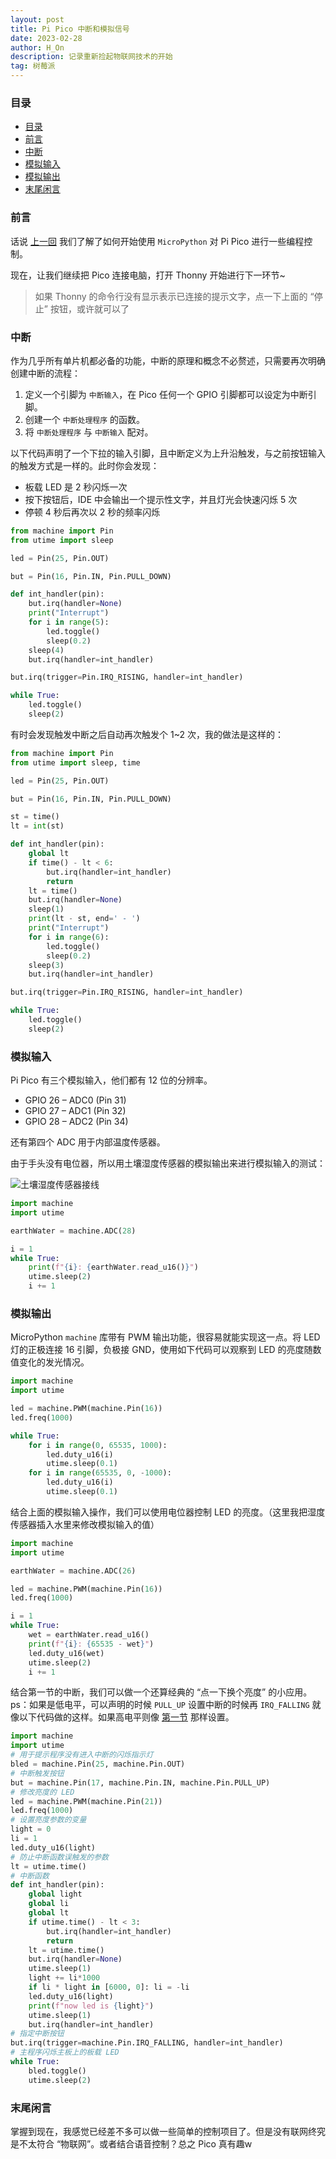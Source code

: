 ```yaml
---
layout: post
title: Pi Pico 中断和模拟信号
date: 2023-02-28
author: H_On
description: 记录重新捡起物联网技术的开始
tag: 树莓派
---
```


### 目录
- [目录](#目录)
- [前言](#前言)
- [中断](#中断)
- [模拟输入](#模拟输入)
- [模拟输出](#模拟输出)
- [末尾闲言](#末尾闲言)

### 前言
话说 [上一回](https://hybrogen.github.io/2023/02/pico1/) 我们了解了如何开始使用 `MicroPython` 对 Pi Pico 进行一些编程控制。

现在，让我们继续把 Pico 连接电脑，打开 Thonny 开始进行下一环节~
> 如果 Thonny 的命令行没有显示表示已连接的提示文字，点一下上面的 “停止” 按钮，或许就可以了

### 中断
作为几乎所有单片机都必备的功能，中断的原理和概念不必赘述，只需要再次明确创建中断的流程：
1. 定义一个引脚为 `中断输入`，在 Pico 任何一个 GPIO 引脚都可以设定为中断引脚。
2. 创建一个 `中断处理程序` 的函数。
3. 将 `中断处理程序` 与 `中断输入` 配对。

以下代码声明了一个下拉的输入引脚，且中断定义为上升沿触发，与之前按钮输入的触发方式是一样的。此时你会发现：
* 板载 LED 是 2 秒闪烁一次
* 按下按钮后，IDE 中会输出一个提示性文字，并且灯光会快速闪烁 5 次
* 停顿 4 秒后再次以 2 秒的频率闪烁

```py
from machine import Pin
from utime import sleep

led = Pin(25, Pin.OUT)

but = Pin(16, Pin.IN, Pin.PULL_DOWN)

def int_handler(pin):
    but.irq(handler=None)
    print("Interrupt")
    for i in range(5):
        led.toggle()
        sleep(0.2)
    sleep(4)
    but.irq(handler=int_handler)

but.irq(trigger=Pin.IRQ_RISING, handler=int_handler)

while True:
    led.toggle()
    sleep(2)
```

有时会发现触发中断之后自动再次触发个 1~2 次，我的做法是这样的：
```py
from machine import Pin
from utime import sleep, time

led = Pin(25, Pin.OUT)

but = Pin(16, Pin.IN, Pin.PULL_DOWN)

st = time()
lt = int(st)

def int_handler(pin):
    global lt
    if time() - lt < 6:
        but.irq(handler=int_handler)
        return
    lt = time()
    but.irq(handler=None)
    sleep(1)
    print(lt - st, end=' - ')
    print("Interrupt")
    for i in range(6):
        led.toggle()
        sleep(0.2)
    sleep(3)
    but.irq(handler=int_handler)

but.irq(trigger=Pin.IRQ_RISING, handler=int_handler)

while True:
    led.toggle()
    sleep(2)
```

### 模拟输入
Pi Pico 有三个模拟输入，他们都有 12 位的分辨率。
* GPIO 26 – ADC0 (Pin 31)
* GPIO 27 – ADC1 (Pin 32)
* GPIO 28 – ADC2 (Pin 34)

还有第四个 ADC 用于内部温度传感器。

由于手头没有电位器，所以用土壤湿度传感器的模拟输出来进行模拟输入的测试：

![土壤湿度传感器接线](/images/20230228/DSC_0002.JPG)

```py
import machine
import utime

earthWater = machine.ADC(28)

i = 1
while True:
    print(f"{i}: {earthWater.read_u16()}")
    utime.sleep(2)
    i += 1
```

### 模拟输出
MicroPython `machine` 库带有 PWM 输出功能，很容易就能实现这一点。将 LED 灯的正极连接 16 引脚，负极接 GND，使用如下代码可以观察到 LED 的亮度随数值变化的发光情况。
```py
import machine
import utime

led = machine.PWM(machine.Pin(16))
led.freq(1000)

while True:
    for i in range(0, 65535, 1000):
        led.duty_u16(i)
        utime.sleep(0.1)
    for i in range(65535, 0, -1000):
        led.duty_u16(i)
        utime.sleep(0.1)
```

结合上面的模拟输入操作，我们可以使用电位器控制 LED 的亮度。（这里我把湿度传感器插入水里来修改模拟输入的值）
```py
import machine
import utime

earthWater = machine.ADC(26)

led = machine.PWM(machine.Pin(16))
led.freq(1000)

i = 1
while True:
    wet = earthWater.read_u16()
    print(f"{i}: {65535 - wet}")
    led.duty_u16(wet)
    utime.sleep(2)
    i += 1
```

结合第一节的中断，我们可以做一个还算经典的 “点一下换个亮度” 的小应用。ps：如果是低电平，可以声明的时候 `PULL_UP` 设置中断的时候再 `IRQ_FALLING` 就像以下代码做的这样。如果高电平则像 [第一节](#中断) 那样设置。
```py
import machine
import utime
# 用于提示程序没有进入中断的闪烁指示灯
bled = machine.Pin(25, machine.Pin.OUT)
# 中断触发按钮
but = machine.Pin(17, machine.Pin.IN, machine.Pin.PULL_UP)
# 修改亮度的 LED
led = machine.PWM(machine.Pin(21))
led.freq(1000)
# 设置亮度参数的变量
light = 0
li = 1
led.duty_u16(light)
# 防止中断函数误触发的参数
lt = utime.time()
# 中断函数
def int_handler(pin):
    global light
    global li
    global lt
    if utime.time() - lt < 3:
        but.irq(handler=int_handler)
        return
    lt = utime.time()
    but.irq(handler=None)
    utime.sleep(1)
    light += li*1000
    if li * light in [6000, 0]: li = -li
    led.duty_u16(light)
    print(f"now led is {light}")
    utime.sleep(1)
    but.irq(handler=int_handler)
# 指定中断按钮
but.irq(trigger=machine.Pin.IRQ_FALLING, handler=int_handler)
# 主程序闪烁主板上的板载 LED
while True:
    bled.toggle()
    utime.sleep(2)
```

### 末尾闲言
掌握到现在，我感觉已经差不多可以做一些简单的控制项目了。但是没有联网终究是不太符合 “物联网”。或者结合语音控制？总之 Pico 真有趣w